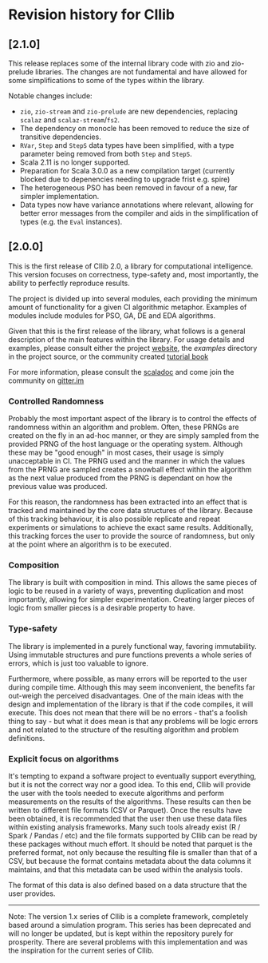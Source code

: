 # Revision history for CIlib

## [2.1.0]

This release replaces some of the internal library code with zio and
zio-prelude libraries. The changes are not fundamental and have
allowed for some simplifications to some of the types within the
library.

Notable changes include:

- `zio`, `zio-stream` and `zio-prelude` are new dependencies,
  replacing `scalaz` and `scalaz-stream`/`fs2`.
- The dependency on monocle has been removed to reduce the size of
  transitive dependencies.
- `RVar`, `Step` and `StepS` data types have been simplified, with a
  type parameter being removed from both `Step` and `StepS`.
- Scala 2.11 is no longer supported.
- Preparation for Scala 3.0.0 as a new compilation target (currently
  blocked due to depenencies needing to upgrade frist e.g. spire)
- The heterogeneous PSO has been removed in favour of a new, far
  simpler implementation.
- Data types now have variance annotations where relevant, allowing
  for better error messages from the compiler and aids in the
  simplification of types (e.g. the `Eval` instances).


## [2.0.0]

This is the first release of CIlib 2.0, a library for computational
intelligence. This version focuses on correctness, type-safety and,
most importantly, the ability to perfectly reproduce results.

The project is divided up into several modules, each providing the
minimum amount of functionality for a given CI algorithmic metaphor.
Examples of modules include modules for PSO, GA, DE and EDA
algorithms.

Given that this is the first release of the library, what follows is a
general description of the main features within the library. For usage
details and examples, please consult either the project
[website](https://cilib.net), the _examples_ directory in the project
source, or the community created [tutorial
book](https://github.com/ciren/cilib-tutorial/releases/latest)

For more information, please consult the
[scaladoc](https://cilib.net/api/cilib/index.html) and come join the
community on [gitter.im](https://gitter.im/cirg-up/cilib)

### Controlled Randomness

Probably the most important aspect of the library is to control the
effects of randomness within an algorithm and problem. Often, these
PRNGs are created on the fly in an ad-hoc manner, or they are simply
sampled from the provided PRNG of the host language or the operating
system. Although these may be "good enough" in most cases, their usage
is simply unacceptable in CI. The PRNG used and the manner in which
the values from the PRNG are sampled creates a snowball effect within
the algorithm as the next value produced from the PRNG is dependant on
how the previous value was produced.

For this reason, the randomness has been extracted into an effect that
is tracked and maintained by the core data structures of the
library. Because of this tracking behaviour, it is also possible
replicate and repeat experiments or simulations to achieve the exact
same results. Additionally, this tracking forces the user to provide
the source of randomness, but only at the point where an algorithm is
to be executed.

### Composition

The library is built with composition in mind. This allows the same
pieces of logic to be reused in a variety of ways, preventing
duplication and most importantly, allowing for simpler
experimentation. Creating larger pieces of logic from smaller pieces
is a desirable property to have.

### Type-safety

The library is implemented in a purely functional way, favoring
immutability. Using immutable structures and pure functions prevents
a whole series of errors, which is just too valuable to ignore.

Furthermore, where possible, as many errors will be reported to the
user during compile time. Although this may seem inconvenient, the
benefits far out-weigh the perceived disadvantages. One of the main
ideas with the design and implementation of the library is that if the
code compiles, it will execute. This does not mean that there will be
no errors - that's a foolish thing to say - but what it does mean is
that any problems will be logic errors and not related to the
structure of the resulting algorithm and problem definitions.

### Explicit focus on algorithms

It's tempting to expand a software project to eventually support
everything, but it is not the correct way nor a good idea. To this
end, CIlib will provide the user with the tools needed to execute
algorithms and perform measurements on the results of the algorithms.
These results can then be written to different file formats (CSV or
Parquet). Once the results have been obtained, it is recommended that
the user then use these data files within existing analysis
frameworks. Many such tools already exist (R / Spark / Pandas / etc)
and the file formats supported by CIlib can be read by these packages
without much effort. It should be noted that parquet is the preferred
format, not only because the resulting file is smaller than that of a
CSV, but because the format contains metadata about the data columns
it maintains, and that this metadata can be used within the analysis
tools.

The format of this data is also defined based on a data structure that
the user provides.

---

Note: The version 1.x series of CIlib is a complete framework,
completely based around a simulation program. This series has been
deprecated and will no longer be updated, but is kept within the
repository purely for prosperity. There are several problems with this
implementation and was the inspiration for the current series of
CIlib.
